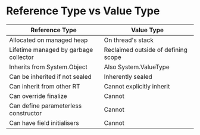 # Reference Type vs Value Type

| Reference Type | Value Type |
| --- | --- |
| Allocated on managed heap| On thread's stack |
| Lifetime managed by garbage collector | Reclaimed outside of defining scope |
| Inherits from System.Object| Also System.ValueType |
| Can be inherited if not sealed | Inherently sealed |
| Can inherit from other RT | Cannot explicitly inherit |
| Can override finalize | Cannot |
| Can define parameterless constructor | Cannot |
| Can have field initialisers | Cannot |
